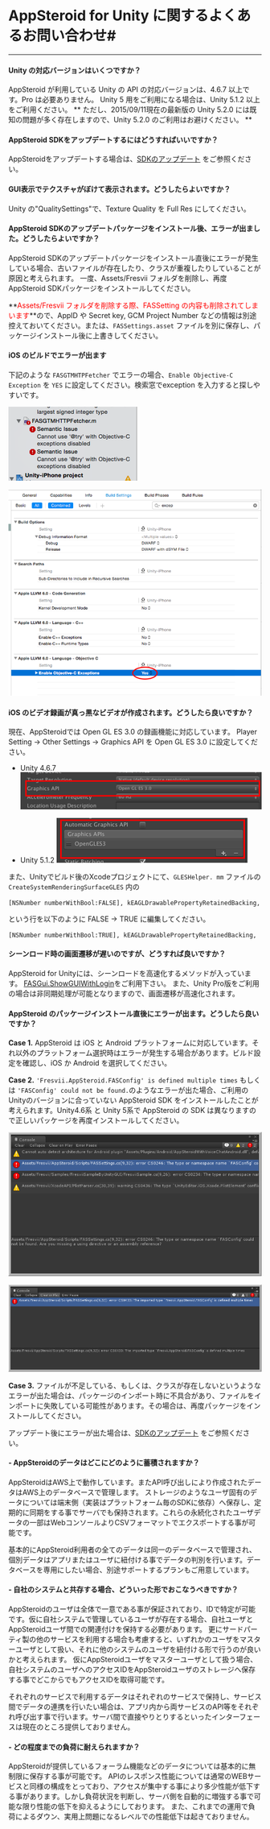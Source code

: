 # AppSteroid for Unity に関するよくあるお問い合わせ#


----------

#### Unity の対応バージョンはいくつですか？

AppSteroid が利用している Unity の API の対応バージョンは、4.6.7 以上です。Pro は必要ありません。
Unity 5 用をご利用になる場合は、Unity 5.1.2 以上をご利用ください。
** ただし、2015/09/11現在の最新版の Unity 5.2.0 には既知の問題が多く存在しますので、Unity 5.2.0 のご利用はお避けください。 **

#### AppSteroid SDKをアップデートするにはどうすればいいですか？
AppSteroidをアップデートする場合は、[SDKのアップデート](AppSteroidSDKのアップデート.md) をご参照ください。

#### GUI表示でテクスチャがぼけて表示されます。どうしたらよいですか？

Unity の"QualitySettings"で、Texture Quality を Full Res にしてください。

#### AppSteroid SDKのアップデートパッケージをインストール後、エラーが出ました。どうしたらよいですか？

AppSteroid SDKのアップデートパッケージをインストール直後にエラーが発生している場合、古いファイルが存在したり、クラスが重複したりしていることが原因と考えられます。
一度、Assets/Fresvii フォルダを削除し、再度 AppSteroid SDKパッケージをインストールしてください。

**<span style="color:red">Assets/Fresvii フォルダを削除する際、FASSetting の内容も削除されてしまいます</span>**ので、AppID や Secret key, GCM Project Number などの情報は別途控えておいてください。または、`FASSettings.asset` ファイルを別に保存し、パッケージインストール後に上書きしてください。

#### iOS のビルドでエラーが出ます

下記のような `FASGTMHTPFetcher` でエラーの場合、`Enable Objective-C Exception` を `YES` に設定してください。検索窓でexception を入力すると探しやすいです。

![](Images/FASGTMHTPFetcher-Error.png)

![](Images/BuildSetting-Objectvie-exception.png)

#### iOS のビデオ録画が真っ黒なビデオが作成されます。どうしたら良いですか？

現在、AppSteroidでは Open GL ES 3.0 の録画機能に対応しています。
Player Setting -> Other Settings -> Graphics API を Open GL ES 3.0 に設定してください。

- Unity 4.6.7
![](Images/VideoRecordingSetting.png)

- Unity 5.1.2
![](Images/VideoRecordingSettingUnity5.png)

また、Unityでビルド後のXcodeプロジェクトにて、`GLESHelper. mm` ファイルの `CreateSystemRenderingSurfaceGLES` 内の

    [NSNumber numberWithBool:FALSE], kEAGLDrawablePropertyRetainedBacking,

という行を以下のように FALSE -> TRUE に編集してください。

    [NSNumber numberWithBool:TRUE], kEAGLDrawablePropertyRetainedBacking,

#### シーンロード時の画面遷移が遅いのですが、どうすれば良いですか？

AppSteroid for Unityには、シーンロードを高速化するメソッドが入っています。
[FASGui.ShowGUIWithLogin](https://github.com/fresvii/appsteroid-sdk-unity-documents/blob/master/ja/Specs/Spec-FASGui.md#FASGui.ShowGUIWithLogin)をご利用下さい。
また、Unity Pro版をご利用の場合は非同期処理が可能となりますので、画面遷移が高速化されます。

#### AppSteroid のパッケージインストール直後にエラーが出ます。どうしたら良いですか？
**Case 1.** AppSteroid は iOS と Android プラットフォームに対応しています。それ以外のプラットフォーム選択時はエラーが発生する場合があります。ビルド設定を確認し、iOS か Android を選択してください。

**Case 2.** `'Fresvii.AppSteroid.FASConfig' is defined multiple times` もしくは `'FASConfig' could not be found.`のようなエラーが出た場合、ご利用のUnityのバージョンに合っていない AppSteroid SDK をインストールしたことが考えられます。Unity4.6系 と Unity 5系で AppSteroid の SDK は異なりますので正しいパッケージを再度インストールしてください。

![](Images/invalid_SDK_Version.png)

![](Images/invalid_SDK_Version2.png)

**Case 3.** ファイルが不足している、もしくは、クラスが存在しないというようなエラーが出た場合は、パッケージのインポート時に不具合があり、ファイルをインポートに失敗している可能性があります。その場合は、再度パッケージをインストールしてください。

アップデート後にエラーが出た場合は、[SDKのアップデート](AppSteroidSDKのアップデート.md) をご参照ください。

#### <a name="apsanddatabase">- AppSteroidのデータはどこにどのように蓄積されますか？</a>
AppSteroidはAWS上で動作しています。またAPI呼び出しにより作成されたデータはAWS上のデータベースで管理します。
ストレージのようなユーザ固有のデータについては端末側（実装はプラットフォーム毎のSDKに依存）へ保存し、定期的に同期をする事でサーバでも保持されます。これらの永続化されたユーザデータの一部はWebコンソールよりCSVフォーマットでエクスポートする事が可能です。

基本的にAppSteroid利用者の全てのデータは同一のデータベースで管理され、個別データはアプリまたはユーザに紐付ける事でデータの判別を行います。データベースを専用にしたい場合、別途サポートするプランもご用意しています。


#### <a name="commonsystem">- 自社のシステムと共存する場合、どういった形でおこなうべきですか？</a>
AppSteroidのユーザは全体で一意である事が保証されており、IDで特定が可能です。仮に自社システムで管理しているユーザが存在する場合、自社ユーザとAppSteroidユーザ間での関連付けを保持する必要があります。
更にサードパーティ製の他のサービスを利用する場合も考慮すると、いずれかのユーザをマスターユーザとして扱い、それに他のシステムのユーザを紐付ける形で行うのが良いかと考えられます。
仮にAppSteroidユーザをマスターユーザとして扱う場合、自社システムのユーザへのアクセスIDをAppSteroidユーザのストレージへ保存する事でどこからでもアクセスIDを取得可能です。

それぞれのサービスで利用するデータはそれぞれのサービスで保持し、サービス間でデータの連携を行いたい場合は、アプリ内から両サービスのAPI等をそれぞれ呼び出す事で行います。サーバ間で直接やりとりするといったインターフェースは現在のところ提供しておりません。


#### <a name="loadtest">- どの程度までの負荷に耐えられますか？</a>
AppSteroidが提供しているフォーラム機能などのデータについては基本的に無制限に保存する事が可能です。
APIのレスポンス性能については通常のWEBサービスと同様の構成をとっており、アクセスが集中する事により多少性能が低下する事があります。しかし負荷状況を判断し、サーバ側を自動的に増強する事で可能な限り性能の低下を抑えるようにしております。
また、これまでの運用で負荷によるダウン、実用上問題になるレベルでの性能低下は起きておりません。